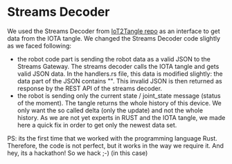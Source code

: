 # Streams Decoder
We used the Streams Decoder from [IoT2Tangle repo](https://github.com/iot2tangle/streams-decoder) as an interface to get data from the IOTA tangle.
We changed the Streams Decoder code slightly as we faced following:
- the robot code part is sending the robot data as a valid JSON to the Streams Gateway. The streams decoder calls the IOTA tangle and gets valid JSON data. In the handlers.rs file, this data is modified slightly: the data part of the JSON contains "\". This invalid JSON is then returned as response by the REST API of the streams decoder.
- the robot is sending only the current state / joint_state message (status of the moment). The tangle returns the whole history of this device. We only want the so called delta (only the update) and not the whole history. As we are not yet experts in RUST and the IOTA tangle, we made here a quick fix in order to get only the newest data set.

PS: its the first time that we worked with the programming language Rust. Therefore, the code is not perfect, but it works in the way we require it. And hey, its a hackathon! So we hack ;-) (in this case)